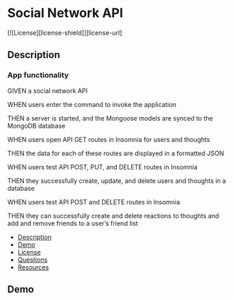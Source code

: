 # Social Network API

[![License][license-shield]][license-url]

## Description

### App functionality

GIVEN a social network API

WHEN users enter the command to invoke the application

THEN a server is started, and the Mongoose models are synced to the MongoDB database

WHEN users open API GET routes in Insomnia for users and thoughts

THEN the data for each of these routes are displayed in a formatted JSON

WHEN users test API POST, PUT, and DELETE routes in Insomnia

THEN they successfully create, update, and delete users and thoughts in a database

WHEN users test API POST and DELETE routes in Insomnia

THEN they can successfully create and delete reactions to thoughts and add and remove friends to a user’s friend list


 <ul>
    <li>
      <a href="#description">Description</a>
    </li>
    <li>
      <a href="#demo">Demo</a>
    </li>
    <li>
        <a href="#license">License</a>
    </li>
    <li>
        <a href="#questions">Questions</a>
    </li>
    <li>
        <a href="#acknowledgments">Resources</a>
    </li>
  </ul>

  ## Demo



